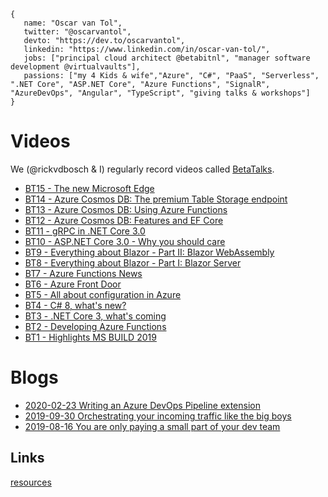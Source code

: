 ```
{
   name: "Oscar van Tol",
   twitter: "@oscarvantol",
   devto: "https://dev.to/oscarvantol",
   linkedin: "https://www.linkedin.com/in/oscar-van-tol/",
   jobs: ["principal cloud architect @betabitnl", "manager software development @virtualvaults"],
   passions: ["my 4 Kids & wife","Azure", "C#", "PaaS", "Serverless", ".NET Core", "ASP.NET Core", "Azure Functions", "SignalR", "AzureDevOps", "Angular", "TypeScript", "giving talks & workshops"]
}
```

# Videos
We (@rickvdbosch & I) regularly record videos called [BetaTalks](https://www.youtube.com/playlist?list=PLCLCtgDNNiJR_LDx6RT8X50VrKAH3_49B).
* [BT15 - The new Microsoft Edge](https://www.youtube.com/watch?v=Ak4gilwGBCY)
* [BT14 - Azure Cosmos DB: The premium Table Storage endpoint](https://www.youtube.com/watch?v=_S83vDsbwKk)
* [BT13 - Azure Cosmos DB: Using Azure Functions](https://www.youtube.com/watch?v=yxZZ0vzHLhc)
* [BT12 - Azure Cosmos DB: Features and EF Core](https://www.youtube.com/watch?v=dAihkurRTDY)
* [BT11 - gRPC in .NET Core 3.0](https://www.youtube.com/watch?v=CC7LrklA0Nk)
* [BT10 - ASP.NET Core 3.0 - Why you should care](https://www.youtube.com/watch?v=egQfCWogPho)
* [BT9 - Everything about Blazor - Part II: Blazor WebAssembly](https://www.youtube.com/watch?v=Lh2Qb1oXQ1U)
* [BT8 - Everything about Blazor - Part I: Blazor Server](https://www.youtube.com/watch?v=eBxDQ45q_ak)
* [BT7 - Azure Functions News](https://www.youtube.com/watch?v=OWbuWLBJNk4)
* [BT6 - Azure Front Door](https://www.youtube.com/watch?v=dE002Gntj6Y)
* [BT5 - All about configuration in Azure](https://www.youtube.com/watch?v=MGncVTcgOpw)
* [BT4 - C# 8, what's new?](https://www.youtube.com/watch?v=Ib1OSKzevV8)
* [BT3 - .NET Core 3, what's coming](https://www.youtube.com/watch?v=aA-Rl6JlsEM) 
* [BT2 - Developing Azure Functions](https://www.youtube.com/watch?v=Q3cS7955Fwg)
* [BT1 - Highlights MS BUILD 2019](https://www.youtube.com/watch?v=PtLLxiPFi0Q)

# Blogs
- [2020-02-23 Writing an Azure DevOps Pipeline extension](blog-azure-piplines.md)
- [2019-09-30 Orchestrating your incoming traffic like the big boys](blog-azure-front-door-service)
- [2019-08-16 You are only paying a small part of your dev team](blog-payback-time)

## Links
[resources](resources)
